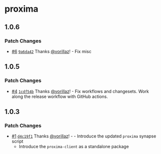 # proxima

## 1.0.6

### Patch Changes

- [#6](https://github.com/proximahq/synapses/pull/6) [`9a6da42`](https://github.com/proximahq/synapses/commit/9a6da425eee495e54142cfc0d0f99fa76a4b6d04) Thanks [@vorillaz](https://github.com/vorillaz)! - Fix misc

## 1.0.5

### Patch Changes

- [#4](https://github.com/proximahq/synapses/pull/4) [`1cdf54b`](https://github.com/proximahq/synapses/commit/1cdf54bce5c95375e43a72b3ce56d3a878e700fe) Thanks [@vorillaz](https://github.com/vorillaz)! - Fix workflows and changesets.
  Work along the release workflow with GitHub actions.

## 1.0.3

### Patch Changes

- [#1](https://github.com/proximahq/synapses/pull/1) [`d4c19f1`](https://github.com/proximahq/synapses/commit/d4c19f13208676337f5e2ddc215d06d39e64eeb0) Thanks [@vorillaz](https://github.com/vorillaz)! - - Introduce the updated `proxima` synapse script
  - Introduce the `proxima-client` as a standalone package
